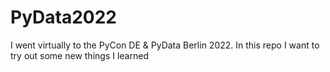 # PyData2022
I went virtually to the PyCon DE &amp; PyData Berlin 2022. In this repo I want to try out some new things I learned 
